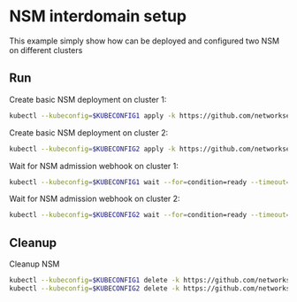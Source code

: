 # NSM interdomain setup


This example simply show how can be deployed and configured two NSM on different clusters

## Run

Create basic NSM deployment on cluster 1:

```bash
kubectl --kubeconfig=$KUBECONFIG1 apply -k https://github.com/networkservicemesh/deployments-k8s/examples/interdomain/nsm/cluster1?ref=c87becb62b83b96d0279cac976b615b7c3aff853
```

Create basic NSM deployment on cluster 2:

```bash
kubectl --kubeconfig=$KUBECONFIG2 apply -k https://github.com/networkservicemesh/deployments-k8s/examples/interdomain/nsm/cluster2?ref=c87becb62b83b96d0279cac976b615b7c3aff853
```

Wait for NSM admission webhook on cluster 1:

```bash
kubectl --kubeconfig=$KUBECONFIG1 wait --for=condition=ready --timeout=1m pod -n nsm-system -l app=admission-webhook-k8s
```

Wait for NSM admission webhook on cluster 2:

```bash
kubectl --kubeconfig=$KUBECONFIG2 wait --for=condition=ready --timeout=1m pod -n nsm-system -l app=admission-webhook-k8s
```

## Cleanup

Cleanup NSM
```bash
kubectl --kubeconfig=$KUBECONFIG1 delete -k https://github.com/networkservicemesh/deployments-k8s/examples/interdomain/nsm/cluster1?ref=c87becb62b83b96d0279cac976b615b7c3aff853
kubectl --kubeconfig=$KUBECONFIG2 delete -k https://github.com/networkservicemesh/deployments-k8s/examples/interdomain/nsm/cluster2?ref=c87becb62b83b96d0279cac976b615b7c3aff853
```
